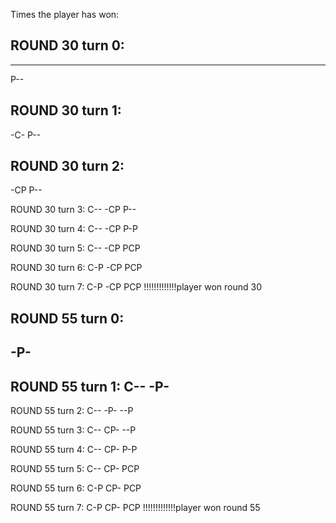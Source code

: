 Times the player has won:


ROUND 30 turn 0:
---
---
P--

ROUND 30 turn 1:
---
-C-
P--

ROUND 30 turn 2:
---
-CP
P--

ROUND 30 turn 3:
C--
-CP
P--

ROUND 30 turn 4:
C--
-CP
P-P

ROUND 30 turn 5:
C--
-CP
PCP

ROUND 30 turn 6:
C-P
-CP
PCP

ROUND 30 turn 7:
C-P
-CP
PCP
!!!!!!!!!!!!!player won round 30




ROUND 55 turn 0:
---
-P-
---

ROUND 55 turn 1:
C--
-P-
---

ROUND 55 turn 2:
C--
-P-
--P

ROUND 55 turn 3:
C--
CP-
--P

ROUND 55 turn 4:
C--
CP-
P-P

ROUND 55 turn 5:
C--
CP-
PCP

ROUND 55 turn 6:
C-P
CP-
PCP

ROUND 55 turn 7:
C-P
CP-
PCP
!!!!!!!!!!!!!player won round 55
